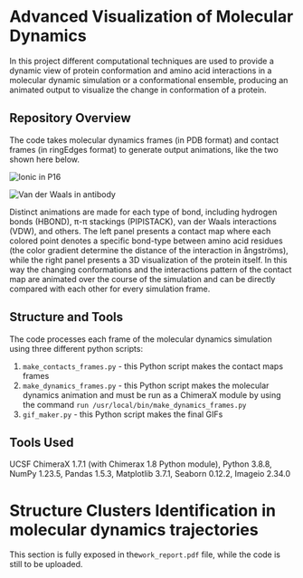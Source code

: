 # Advanced Visualization of Molecular Dynamics

In this project different computational techniques are used to provide a dynamic view of protein conformation and amino acid interactions in a molecular dynamic simulation or a conformational ensemble, producing an animated output to visualize the change in conformation of a protein.

## Repository Overview

The code takes molecular dynamics frames (in PDB format) and contact frames (in ringEdges format) to generate output animations, like the two shown here below.

![Ionic in P16](https://github.com/riccaran/structural_bioinformatics/blob/main/output/p16/animations/p16_IONIC.gif)

![Van der Waals in antibody](https://github.com/riccaran/structural_bioinformatics/blob/main/output/antibody/animations/antibody_VDW.gif)

Distinct animations are made for each type of bond, including hydrogen bonds (HBOND), π-π stackings (PIPISTACK), van der Waals interactions (VDW), and others. The left panel presents a contact map where each colored point denotes a specific bond-type between amino acid residues (the color gradient determine the distance of the interaction in ångströms), while the right panel presents a 3D visualization of the protein itself. In this way the changing conformations and the interactions pattern of the contact map are animated over the course of the simulation and can be directly compared with each other for every simulation frame.

## Structure and Tools

The code processes each frame of the molecular dynamics simulation using three different python scripts:
1. `make_contacts_frames.py` - this Python script makes the contact maps frames
2. `make_dynamics_frames.py` - this Python script makes the molecular dynamics animation and must be run as a ChimeraX module by using the command `run /usr/local/bin/make_dynamics_frames.py`
3. `gif_maker.py` - this Python script makes the final GIFs

## Tools Used

UCSF ChimeraX 1.7.1 (with Chimerax 1.8 Python module), Python 3.8.8, NumPy 1.23.5, Pandas 1.5.3, Matplotlib 3.7.1, Seaborn 0.12.2, Imageio 2.34.0

# Structure Clusters Identification in molecular dynamics trajectories
This section is fully exposed in the`work_report.pdf` file, while the code is still to be uploaded.
